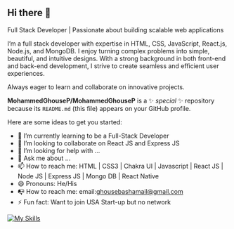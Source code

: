 ## Hi there 👋

Full Stack Developer | Passionate about building scalable web applications

I’m a full stack developer with expertise in HTML, CSS, JavaScript, React.js, Node.js, and MongoDB. I enjoy turning complex problems into simple, beautiful, and intuitive designs. With a strong background in both front-end and back-end development, I strive to create seamless and efficient user experiences.

Always eager to learn and collaborate on innovative projects.


**MohammedGhouseP/MohammedGhouseP** is a ✨ _special_ ✨ repository because its `README.md` (this file) appears on your GitHub profile.

Here are some ideas to get you started:

- 🌱 I’m currently learning to be a Full-Stack Developer
- 👯 I’m looking to collaborate on React JS and Express JS
- 🤔 I’m looking for help with ...
- 💬 Ask me about ...
- 📫 How to reach me: HTML | CSS3 | Chakra UI | Javascript | React JS | Node JS | Express JS | Mongo DB | React Native  
- 😄 Pronouns: He/His
- 📭 How to reach me: email:ghousebashamail@gmail.com
- ⚡ Fun fact: Want to join USA Start-up but no network


[![My Skills](https://skillicons.dev/icons?i=js,html,css,javascript,react,nodejs,expressjs,mongodb)](https://skillicons.dev)
